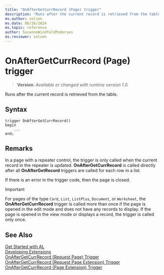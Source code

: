 ```yaml
---
title: "OnAfterGetCurrRecord (Page) trigger"
description: "Runs after the current record is retrieved from the table."
ms.author: solsen
ms.date: 08/26/2024
ms.topic: reference
author: SusanneWindfeldPedersen
ms.reviewer: solsen
---
```

[//]: # (START>DO_NOT_EDIT)
[//]: # (IMPORTANT:Do not edit any of the content between here and the END>DO_NOT_EDIT.)
[//]: # (Any modifications should be made in the .xml files in the ModernDev repo.)

# OnAfterGetCurrRecord (Page) trigger
> **Version**: _Available or changed with runtime version 1.0._

Runs after the current record is retrieved from the table.


## Syntax
```AL
trigger OnAfterGetCurrRecord()
begin
    ...
end;
```



[//]: # (IMPORTANT: END>DO_NOT_EDIT)

## Remarks  

In a page with a repeater control, the trigger is only called when the current record in the repeater is updated. **OnAfterGetCurrRecord** is called directly after all **OnAfterGetRecord** triggers are called for each row in a list.  

If there is an error in the trigger code, then the page is closed.  

> [!IMPORTANT]  
> For pages of the type `Card`, `List`, `ListPlus`, `Document`, or `Worksheet`, the **OnAfterGetCurrRecord** trigger is called more than once if the page is opened in the edit mode and does not have any records to display. If the page is opened in the view mode or displays a record, the trigger is called only once.

## See Also  
[Get Started with AL](../../devenv-get-started.md)  
[Developing Extensions](../../devenv-dev-overview.md)  
[OnAfterGetCurrRecord (Request Page) Trigger](../requestpage/devenv-onaftergetcurrrecord-requestpage-trigger.md)  
[OnAfterGetCurrRecord (Request Page Extension) Trigger](../requestpageextension/devenv-onaftergetcurrrecord-requestpageextension-trigger.md)  
[OnAfterGetCurrRecord (Page Extension) Trigger](../pageextension/devenv-onaftergetcurrrecord-pageextension-trigger.md)
